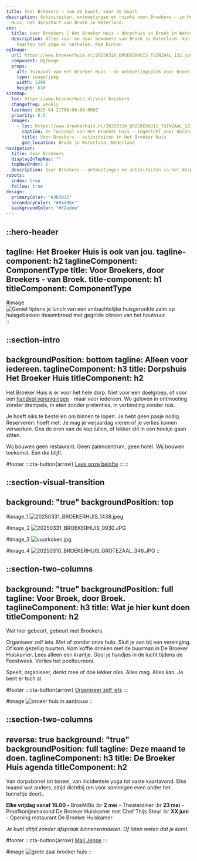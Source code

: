 ```yaml
---
title: Voor Broekers – van de buurt, voor de buurt
description: Activiteiten, ontmoetingen en ruimte voor Broekers – in Het Broeker
  Huis, het dorpshart van Broek in Waterland.
seo:
  title: Voor Broekers | Het Broeker Huis – dorpshuis in Broek in Waterland
  description: Alles voor en door bewoners van Broek in Waterland. Van klussen en
    kaarten tot yoga en verhalen. Kom binnen.
ogImage:
  url: https://www.broekerhuis.nl/20250310_BROEKERHUIS_TUINZAAL_132.jpg
  component: OgImage
  props:
    alt: Tuinzaal van Het Broeker Huis – de ontmoetingsplek voor Broek in Waterland
    type: image/jpeg
    width: 1200
    height: 630
sitemap:
  loc: https://www.broekerhuis.nl/voor-broekers
  changefreq: weekly
  lastmod: 2025-04-21T00:00:00.000Z
  priority: 0.5
  images:
    - loc: https://www.broekerhuis.nl/20250310_BROEKERHUIS_TUINZAAL_132.jpg
      caption: De Tuinzaal van Het Broeker Huis – ingericht voor dorpsactiviteiten
      title: Voor Broekers – activiteiten in Het Broeker Huis
      geo_location: Broek in Waterland, Nederland
navigation:
  title: Voor Broekers
  displayInTopNav: ""
  topNavOrder: 6
  description: Voor Broekers – ontmoetingen en activiteiten in het dorpshart
robots:
  index: true
  follow: true
design:
  primaryColor: "#3b3932"
  secondaryColor: "#d4d0be"
  backgroundColor: "#f2edee"
---
```


::hero-header
---
tagline: Het Broeker Huis is ook van jou.
tagline-component: h2
taglineComponent: ComponentType
title: Voor Broekers, door Broekers - van Broek.
title-component: h1
titleComponent: ComponentType
---
#image
![Geniet tijdens je lunch van een ambachtelijke huisgerookte zalm op huisgebakken desembrood met gegrilde citroen van het houtvuur.](/20250310_BROEKERHUIS_SCENERY_647.JPG)
::

::section-intro
---
backgroundPosition: bottom
tagline: Alleen voor iedereen.
taglineComponent: h3
title: Dorpshuis Het Broeker Huis
titleComponent: h2
---
Het Broeker Huis is er voor het hele dorp. Niet voor een doelgroep, of voor een [handvol verenigingen](https://www.debroekergemeenschap.nl/Over/Verenigingen) - maar voor iedereen. We geloven in ontmoeting zonder drempels, in eten zonder pretenties, in verbinding zonder ruis.

Je hoeft niks te bestellen om binnen te lopen. Je hebt geen pasje nodig. Reserveren: hoeft niet. Je mag je verjaardag vieren of je verlies komen verwerken. Ons de oren van de kop lullen, of lekker stil in een hoekje gaan zitten.

Wij bouwen geen restaurant. Geen zalencentrum, geen hotel. Wij bouwen toekomst. Een die blijft.

#footer
  :::cta-button{arrow}
  [Lees onze belofte](/het-broeker-huis/#onze-belofte)
  :::
::

::section-visual-transition
---
background: "true"
backgroundPosition: top
---
#image_1
![20250331\_BROEKERHUIS\_1438.jpeg](/20250310_BROEKERHUIS_SCENERY_644.JPG)

#Image_2
![20250331\_BROEKERHUIS\_0930.JPG](/20250310_BROEKERHUIS_SCENERY_631.JPG)

#Image_3
![vuurkoken.jpg](/20250310_BROEKERHUIS_SCENERY_595.JPG)

#Image_4
![20250310\_BROEKERHUIS\_GROTEZAAL\_346.JPG](/20250310_BROEKERHUIS_SCENERY_629.JPG)
::

::section-two-columns
---
background: "true"
backgroundPosition: full
tagline: Voor Broek, door Broek.
taglineComponent: h3
title: Wat je hier kunt doen
titleComponent: h2
---
Wat hier gebeurt, gebeurt met Broekers.

Organiseer zelf iets. Met of zonder onze hulp. Sluit je aan bij een vereniging. Of kom gezellig buurten. Kom koffie drinken met de buurman in De Broeker Huiskamer. Lees alleen een krantje. Gooi je handjes in de lucht tijdens de Feestweek. Verlies het pooltournooi.

Speelt, organiseer, denkt mee of doe lekker niks. Alles mag. Alles kan. Je bent er toch al.

#footer
  :::cta-button{arrow}
  [Organiseer zelf iets](mailto\:dorp@broekerhuis.nl)
  :::

#image
![broekr huis in aanbouw](/images/vergaderen-vlakbij-amsterdam.jpg)
::

::section-two-columns
---
reverse: true
background: "true"
backgroundPosition: full
tagline: Deze maand te doen.
taglineComponent: h3
title: De Broeker Huis agenda
titleComponent: h2
---
Van dorpsborrel tot toneel, van incidentele yoga tot vaste kaartavond. Elke maand wat anders, altijd dichtbij (en voor sommigen even onder het tunneltje door).

**Elke vrijdag vanaf 16.00 -** BroeMiBo :br **2 mei** - Theaterdiner :br **23 mei** - Proefkonijnenavond De Broeker Huiskamer met Chef Thijs Steur :br **XX juni** - Opening restaurant De Broeker Huiskamer

*Je kunt altijd zonder afspraak binnenwandelen. Of laten weten dat je komt.*

#footer
  :::cta-button{arrow}
  [Mail Jeppe](/)
  :::

#image
![grote zaal broeker huis](/images/grote-zaal-dineropstelling-broekerhuis.jpg)
::
